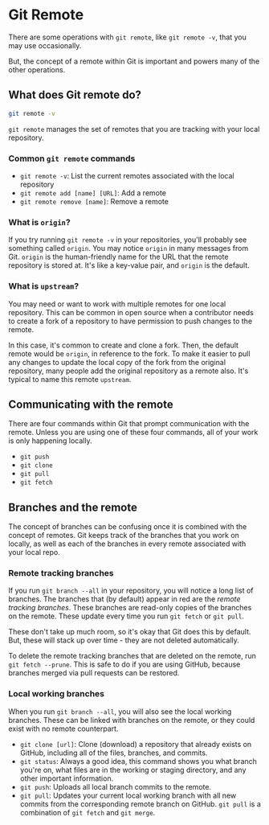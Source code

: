 # Git Remote

There are some operations with `git remote`, like `git remote -v`, that you may use occasionally.

But, the concept of a remote within Git is important and powers many of the other operations.

## What does Git remote do?

```sh
git remote -v
```

`git remote` manages the set of remotes that you are tracking with your local repository.

### Common `git remote` commands

- `git remote -v`: List the current remotes associated with the local repository
- `git remote add [name] [URL]`: Add a remote
- `git remote remove [name]`: Remove a remote

### What is `origin`?

If you try running `git remote -v` in your repositories, you'll probably see something called `origin`. You may notice `origin` in many messages from Git. `origin` is the human-friendly name for the URL that the remote repository is stored at. It's like a key-value pair, and `origin` is the default.

### What is `upstream`?

You may need or want to work with multiple remotes for one local repository. This can be common in open source when a contributor needs to create a fork of a repository to have permission to push changes to the remote.

In this case, it's common to create and clone a fork. Then, the default remote would be `origin`, in reference to the fork. To make it easier to pull any changes to update the local copy of the fork from the original repository, many people add the original repository as a remote also. It's typical to name this remote `upstream`.

## Communicating with the remote

There are four commands within Git that prompt communication with the remote. Unless you are using one of these four commands, all of your work is only happening locally.

- `git push`
- `git clone`
- `git pull`
- `git fetch`

## Branches and the remote

The concept of branches can be confusing once it is combined with the concept of remotes. Git keeps track of the branches that you work on locally, as well as each of the branches in every remote associated with your local repo.

### Remote tracking branches

If you run `git branch --all` in your repository, you will notice a long list of branches. The branches that (by default) appear in red are the _remote tracking branches_. These branches are read-only copies of the branches on the remote. These update every time you run `git fetch` or `git pull`.

These don't take up much room, so it's okay that Git does this by default. But, these will stack up over time - they are not deleted automatically.

To delete the remote tracking branches that are deleted on the remote, run `git fetch --prune`. This is safe to do if you are using GitHub, because branches merged via pull requests can be restored.

### Local working branches

When you run `git branch --all`, you will also see the local working branches. These can be linked with branches on the remote, or they could exist with no remote counterpart.


- `git clone [url]`: Clone (download) a repository that already exists on GitHub, including all of the files, branches, and commits.
- `git status`: Always a good idea, this command shows you what branch you're on, what files are in the working or staging directory, and any other important information.
- `git push`: Uploads all local branch commits to the remote.
- `git pull`: Updates your current local working branch with all new commits from the corresponding remote branch on GitHub. `git pull` is a combination of `git fetch` and `git merge`.
